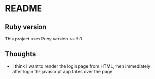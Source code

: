 # README

## Ruby version

This project uses Ruby version >= 5.0

## Thoughts

- I think I want to render the login page from HTML, then immediately after
    login the javascript app takes over the page
